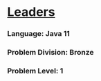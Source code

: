 # [Leaders](http://www.usaco.org/index.php?page=viewproblem2&cpid=1275)

### Language: Java 11

### Problem Division: Bronze
### Problem Level: 1

